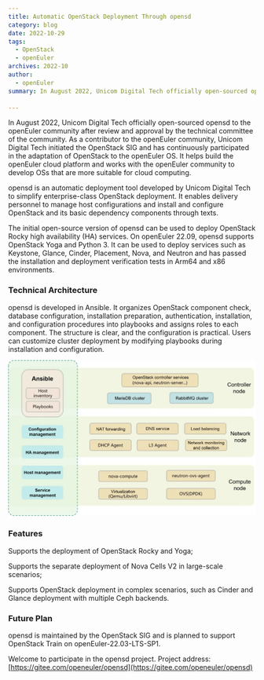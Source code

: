 ```yaml
---
title: Automatic OpenStack Deployment Through opensd
category: blog
date: 2022-10-29
tags:
  - OpenStack
  - openEuler
archives: 2022-10
author:
  - openEuler
summary: In August 2022, Unicom Digital Tech officially open-sourced opensd to the openEuler community after review and approval by the technical committee of the community.

---
```


In August 2022, Unicom Digital Tech officially open-sourced opensd to the openEuler community after review and approval by the technical committee of the community. As a contributor to the openEuler community, Unicom Digital Tech initiated the OpenStack SIG and has continuously participated in the adaptation of OpenStack to the openEuler OS. It helps build the openEuler cloud platform and works with the openEuler community to develop OSs that are more suitable for cloud computing.

opensd is an automatic deployment tool developed by Unicom Digital Tech to simplify enterprise-class OpenStack deployment. It enables delivery personnel to manage host configurations and install and configure OpenStack and its basic dependency components through texts.

The initial open-source version of opensd can be used to deploy OpenStack Rocky high availability (HA) services. On openEuler 22.09, opensd supports OpenStack Yoga and Python 3. It can be used to deploy services such as Keystone, Glance, Cinder, Placement, Nova, and Neutron and has passed the installation and deployment verification tests in Arm64 and x86 environments.

### Technical Architecture

opensd is developed in Ansible. It organizes OpenStack component check, database configuration, installation preparation, authentication, installation, and configuration procedures into playbooks and assigns roles to each component. The structure is clear, and the configuration is practical. Users can customize cluster deployment by modifying playbooks during installation and configuration.

![1](images/1.jpg)

### Features

Supports the deployment of OpenStack Rocky and Yoga;

Supports the separate deployment of Nova Cells V2 in large-scale scenarios;

Supports OpenStack deployment in complex scenarios, such as Cinder and Glance deployment with multiple Ceph backends.

### Future Plan

opensd is maintained by the OpenStack SIG and is planned to support OpenStack Train on openEuler-22.03-LTS-SP1.

Welcome to participate in the opensd project. Project address: [https://gitee.com/openeuler/opensd](https://gitee.com/openeuler/opensd)
